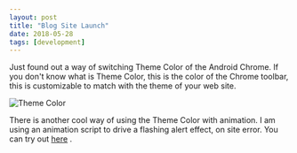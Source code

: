 ```yaml
---
layout: post
title: "Blog Site Launch"
date: 2018-05-28
tags: [development]
---
```


Just found out a way of switching Theme Color of the Android Chrome. If you don't know what is Theme Color, this is the color of the Chrome toolbar, this is customizable to match with the theme of your web site.

![Theme Color](https://developers.google.com/web/updates/images/2014/11/theme-color-ss.png)

There is another cool way of using the Theme Color with animation. I am using an animation script to drive a flashing alert effect, on site error. You can try out [here](/no-such-page.html) .


